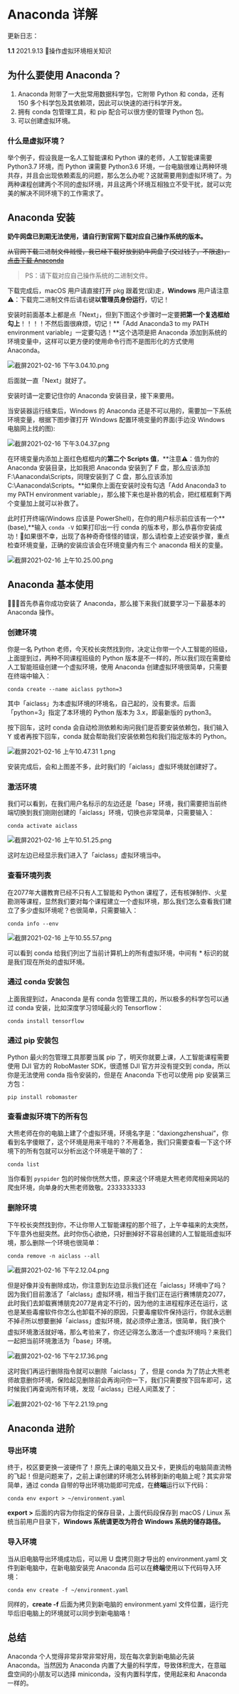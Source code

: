 # Anaconda 详解

更新日志：

**1.1** 2021.9.13 操作虚拟环境相关知识

## 为什么要使用 Anaconda？

1. Anaconda 附带了一大批常用数据科学包，它附带 Python 和 conda，还有 150 多个科学包及其依赖项，因此可以快速的进行科学开发。
2. 拥有 conda 包管理工具，和 pip 配合可以很方便的管理 Python 包。
3. 可以创建虚拟环境。

### 什么是虚拟环境？

举个例子，假设我是一名人工智能课和 Python 课的老师，人工智能课需要 Python3.7 环境，而 Python 课需要 Python3.6 环境，一台电脑很难让两种环境共存，并且会出现依赖紊乱的问题，那么怎么办呢？这就需要用到虚拟环境了。为两种课程创建两个不同的虚拟环境，并且这两个环境互相独立不受干扰，就可以完美的解决不同环境下的工作需求了。

## Anaconda 安装

**奶牛网盘已到期无法使用，请自行到官网下载对应自己操作系统的版本。**

~~从官网下载二进制文件贼慢，我已经下载好放到奶牛网盘了(交过钱了，不限速)，[点击下载 Anaconda](https://cowtransfer.com/s/57a74c23fe6345)~~

> PS：请下载对应自己操作系统的二进制文件。

下载完成后，macOS 用户请直接打开 pkg 跟着党(误)走，**Windows** 用户请注意⚠️：下载完二进制文件后请右键**以管理员身份运行**，切记！

安装时前面基本上都是点「Next」，但到下图这个步骤时一定要**把第一个复选框给勾上**！！！！不然后面很麻烦，切记！**「Add Anaconda3 to my PATH environment variable」一定要勾选！**这个选项是把 Anaconda 添加到系统的环境变量中，这样可以更方便的使用命令行而不是图形化的方式使用 Anaconda。

![截屏2021-02-16 下午3.04.10.png](https://res.craft.do/user/full/3d2e681a-7335-fb0a-0234-c0c4c265da20/doc/138EB6CF-E24B-451B-9B00-6A3CCEBF4863/56C250E7-9715-4F19-82CA-618AC04BDD88_2)

后面就一直「Next」就好了。

安装时请一定要记住你的 Anaconda 安装目录，接下来要用。

当安装器运行结束后，Windows 的 Anaconda 还是不可以用的，需要加一下系统环境变量，根据下图步骤打开 Windows 配置环境变量的界面(手边没 Windows 电脑网上找的图):

![截屏2021-02-16 下午3.04.37.png](https://res.craft.do/user/full/3d2e681a-7335-fb0a-0234-c0c4c265da20/doc/138EB6CF-E24B-451B-9B00-6A3CCEBF4863/E9788DA7-81A4-4E12-BD4E-C844C6D4ECE7_2)

在环境变量内添加上面红色框框内的**第二个 Scripts 值**，**注意⚠️：值为你的 Anaconda 安装目录，比如我把 Anaconda 安装到了 F 盘，那么应该添加 F:\Aanaconda\Scripts，同理安装到了 C 盘，那么应该添加 C:\Aanaconda\Scripts。**如果你上面在安装时没有勾选「Add Anaconda3 to my PATH environment variable」，那么接下来也是补救的机会，把红框框剩下两个变量加上就可以补救了。

此时打开终端(Windows 应该是 PowerShell)，在你的用户标示前应该有一个**(base),**输入  `conda -V`  如果打印出一行 conda 的版本号，那么恭喜你安装成功！🎉如果很不幸，出现了各种奇奇怪怪的错误，那么请检查上述安装步骤，重点检查环境变量，正确的安装应该会在环境变量内有三个 anaconda 相关的变量。

![截屏2021-02-16 上午10.25.00.png](https://res.craft.do/user/full/3d2e681a-7335-fb0a-0234-c0c4c265da20/doc/138EB6CF-E24B-451B-9B00-6A3CCEBF4863/12B92714-C42A-48FE-9BBE-E8E62C851DDC_2)

## Anaconda 基本使用

🎉🎉🎉首先恭喜你成功安装了 Anaconda，那么接下来我们就要学习一下最基本的 Anaconda 操作。

### 创建环境

你是一名 Python 老师，今天校长突然找到你，决定让你带一个人工智能的班级，上面提到过，两种不同课程班级的 Python 版本是不一样的，所以我们现在需要给人工智能班级创建一个虚拟环境，使用 Anaconda 创建虚拟环境很简单，只需要在终端中输入：

```shell
conda create --name aiclass python=3
```

其中「aiclass」为本虚拟环境的环境名，自己起的，没有要求。后面「python=3」指定了本环境的 Python 版本为 3.x，即最新版的 python3。

按下回车，这时 conda 会自动检测依赖和询问我们是否要安装依赖包，我们输入 Y 或者再按下回车，conda 就会帮助我们安装依赖包和我们指定版本的 Python。

![截屏2021-02-16 上午10.47.31 1.png](https://res.craft.do/user/full/3d2e681a-7335-fb0a-0234-c0c4c265da20/doc/138EB6CF-E24B-451B-9B00-6A3CCEBF4863/E1A26489-036B-4E54-9BFF-8AE0E5E353E9_2)

安装完成后，会和上图差不多，此时我们的「aiclass」虚拟环境就创建好了。

### 激活环境

我们可以看到，在我们用户名标示的左边还是「base」环境，我们需要把当前终端切换到我们刚刚创建的「aiclass」环境，切换也非常简单，只需要输入：

```shell
conda activate aiclass
```

![截屏2021-02-16 上午10.51.25.png](https://res.craft.do/user/full/3d2e681a-7335-fb0a-0234-c0c4c265da20/doc/138EB6CF-E24B-451B-9B00-6A3CCEBF4863/B960723E-391B-4500-AFF3-99638BFEF48F_2)

这时左边已经显示我们进入了「aiclass」虚拟环境当中。

### 查看环境列表

在2077年大疆教育已经不只有人工智能和 Python 课程了，还有核弹制作、火星勘测等课程，显然我们要对每个课程建立一个虚拟环境，那么我们怎么查看我们建立了多少虚拟环境呢？也很简单，只需要输入：

```shell
conda info --env
```

![截屏2021-02-16 上午10.55.57.png](https://res.craft.do/user/full/3d2e681a-7335-fb0a-0234-c0c4c265da20/doc/138EB6CF-E24B-451B-9B00-6A3CCEBF4863/AC867537-57CE-4EC1-A1A2-6DD8786FE501_2)

可以看到 conda 给我们列出了当前计算机上的所有虚拟环境，中间有 * 标识的就是我们现在所处的虚拟环境。

### 通过 conda 安装包

上面我提到过，Anaconda 是有 conda 包管理工具的，所以极多的科学包可以通过 conda 安装，比如深度学习领域最火的 Tensorflow：

```shell
conda install tensorflow
```

### 通过 pip 安装包

Python 最火的包管理工具那要当属 pip 了，明天你就要上课，人工智能课程需要使用 DJI 官方的 RoboMaster SDK，很遗憾 DJI 官方并没有提交到 conda，所以你是无法使用 conda 指令安装的，但是在 Anaconda 下也可以使用 pip 安装第三方包：

```shell
pip install robomaster
```

### 查看虚拟环境下的所有包

大熊老师在你的电脑上建了个虚拟环境，环境名字是：“daxiongzhenshuai”，你看到名字傻眼了，这个环境是用来干啥的？不用着急，我们只需要查看一下这个环境下的所有包就可以分析出这个环境是干嘛的了：

```shell
conda list
```

当你看到 `pyspider` 包的时候你恍然大悟，原来这个环境是大熊老师爬相亲网站的爬虫环境，向单身的大熊老师致敬。2333333333

### 删除环境

下午校长突然找到你，不让你带人工智能课程的那个班了，上午幸福来的太突然，下午意外也挺突然。此时你伤心欲绝，只好删掉好不容易创建的人工智能班虚拟环境，那么删除一个环境也很简单：

```shell
conda remove -n aiclass --all
```

![截屏2021-02-16 下午2.12.04.png](https://res.craft.do/user/full/3d2e681a-7335-fb0a-0234-c0c4c265da20/doc/138EB6CF-E24B-451B-9B00-6A3CCEBF4863/9D939579-9684-47C0-B23F-DF5F8D1C49E1_2)

但是好像并没有删除成功，你注意到左边显示我们还在「aiclass」环境中了吗？因为我们目前激活了「alclass」虚拟环境，相当于我们正在运行赛博朋克2077，此时我们去卸载赛博朋克2077是肯定不行的，因为他的主进程程序还在运行，这也是某些毒瘤软件你怎么也卸载不掉的原因，只要毒瘤软件保持运行，你就永远删不掉✌️所以想要删掉「aiclass」虚拟环境，就必须停止激活，很简单，我们换个虚拟环境激活就好咯，那么考验来了，你还记得怎么激活一个虚拟环境吗？来我们一起把当前环境激活为「base」环境。

![截屏2021-02-16 下午2.17.36.png](https://res.craft.do/user/full/3d2e681a-7335-fb0a-0234-c0c4c265da20/doc/138EB6CF-E24B-451B-9B00-6A3CCEBF4863/1EE8FA63-1715-4A68-9D7D-92EE6358D706_2)

这时我们再运行删除指令就可以删除「aiclass」了，但是 conda 为了防止大熊老师故意删你环境，保险起见删除前会再询问你一下，我们只需要按下回车即可，这时候我们再查询所有环境，发现「aiclass」已经人间蒸发了：

![截屏2021-02-16 下午2.21.19.png](https://res.craft.do/user/full/3d2e681a-7335-fb0a-0234-c0c4c265da20/doc/138EB6CF-E24B-451B-9B00-6A3CCEBF4863/6EFF3370-A658-4F03-A0D2-EBBA0397C94C_2)

## Anaconda 进阶

### 导出环境

终于，校区要更换一波硬件了！原先上课的电脑又丑又卡，更换后的电脑简直流畅的飞起！但是问题来了，之前上课创建的环境怎么转移到新的电脑上呢？其实非常简单，通过 conda 自带的导出环境功能即可完成，在**终端**运行以下代码：

```shell
conda env export > ~/environment.yaml
```

**export >** 后面的内容为你指定的保存目录，上面代码段保存到 macOS / Linux 系统当前用户目录下，**Windows 系统请更改为符合 Windows 系统的储存路径。**

### 导入环境

当从旧电脑导出环境成功后，可以用 U 盘拷贝刚才导出的 environment.yaml 文件到新电脑中，在新电脑安装完 Anaconda 后可以在**终端**使用以下代码导入环境：

```shell
conda env create -f ~/environment.yaml
```

同样的，**create -f** 后面为拷贝到新电脑的 environment.yaml 文件位置，运行完毕后旧电脑上的环境就可以同步到新电脑咯！

## 总结

Anaconda 个人觉得非常非常非常好用，现在每次拿到新电脑必先装 Anaconda。当然因为 Anaconda 内置了大量的科学库，导致体积庞大，在意磁盘空间的小朋友可以选择 miniconda，没有内置科学库，使用起来和 Anaconda 一样的。

